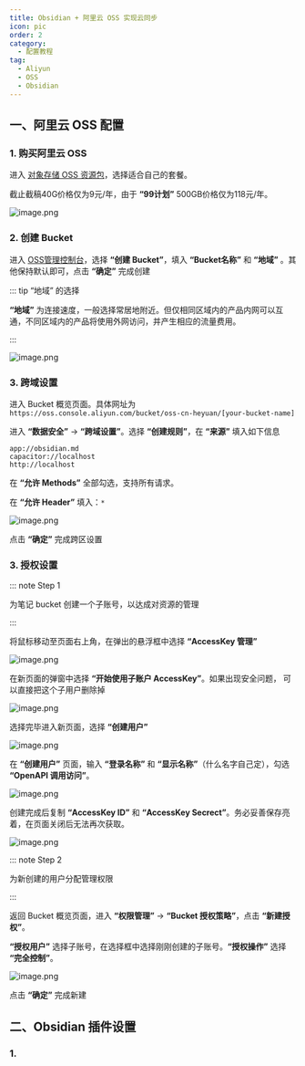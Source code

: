 ```yaml
---
title: Obsidian + 阿里云 OSS 实现云同步
icon: pic
order: 2
category:
  - 配置教程
tag:
  - Aliyun
  - OSS
  - Obsidian
---
```


## 一、阿里云 OSS 配置

### 1. 购买阿里云 OSS

进入 [对象存储 OSS 资源包](https://common-buy.aliyun.com/?spm=5176.7933691.J_5253785160.2.31174c59Y8lFmm&commodityCode=ossbag#/buy)，选择适合自己的套餐。

截止截稿40G价格仅为9元/年，由于 **“99计划”** 500GB价格仅为118元/年。

![image.png](https://cdn.jsdelivr.net/gh/shenbourne/Image-Hosting-Service@main/blog/202407122251892.png)

### 2. 创建 Bucket

进入 [OSS管理控制台](https://oss.console.aliyun.com/overview)，选择 **“创建 Bucket”**，填入 **“Bucket名称”** 和 **“地域”** 。其他保持默认即可，点击 **“确定”** 完成创建

::: tip “地域” 的选择

**“地域”** 为连接速度，一般选择常居地附近。但仅相同区域内的产品内网可以互通，不同区域内的产品将使用外网访问，并产生相应的流量费用。

:::

![image.png](https://cdn.jsdelivr.net/gh/shenbourne/Image-Hosting-Service@main/blog/202407122302780.png)


### 3. 跨域设置

进入 Bucket 概览页面。具体网址为 `https://oss.console.aliyun.com/bucket/oss-cn-heyuan/[your-bucket-name]`

进入 **“数据安全”** -> **“跨域设置”**。选择 **“创建规则”**，在 **“来源”** 填入如下信息

```
app://obsidian.md
capacitor://localhost
http://localhost
```

在 **“允许 Methods”** 全部勾选，支持所有请求。

在 **“允许 Header”** 填入：`*`

![image.png](https://cdn.jsdelivr.net/gh/shenbourne/Image-Hosting-Service@main/blog/202407122313984.png)

点击 **“确定”** 完成跨区设置

### 3. 授权设置

::: note Step 1

为笔记 bucket 创建一个子账号，以达成对资源的管理

:::

将鼠标移动至页面右上角，在弹出的悬浮框中选择 **“AccessKey 管理”**

![image.png](https://cdn.jsdelivr.net/gh/shenbourne/Image-Hosting-Service@main/blog/202407122333781.png)

在新页面的弹窗中选择 **“开始使用子账户 AccessKey”**。如果出现安全问题， 可以直接把这个子用户删除掉

![image.png](https://cdn.jsdelivr.net/gh/shenbourne/Image-Hosting-Service@main/blog/202407122335490.png)

选择完毕进入新页面，选择 **“创建用户”**

![image.png](https://cdn.jsdelivr.net/gh/shenbourne/Image-Hosting-Service@main/blog/202407122337600.png)

在 **“创建用户”** 页面，输入 **“登录名称”** 和 **“显示名称”**（什么名字自己定），勾选 **“OpenAPI 调用访问”**。

![image.png](https://cdn.jsdelivr.net/gh/shenbourne/Image-Hosting-Service@main/blog/202407122343017.png)

创建完成后复制 **“AccessKey ID”** 和 **“AccessKey Secrect”**。务必妥善保存亮着，在页面关闭后无法再次获取。

![image.png](https://cdn.jsdelivr.net/gh/shenbourne/Image-Hosting-Service@main/blog/202407122347395.png)

::: note Step 2

为新创建的用户分配管理权限

:::

返回 Bucket 概览页面，进入 **“权限管理”** -> **“Bucket 授权策略”**，点击 **“新建授权”**。

**“授权用户”** 选择子账号，在选择框中选择刚刚创建的子账号。**“授权操作”** 选择 **“完全控制”**。

![image.png](https://cdn.jsdelivr.net/gh/shenbourne/Image-Hosting-Service@main/blog/202407140045290.png)

点击 **“确定”** 完成新建

## 二、Obsidian 插件设置

### 1.




